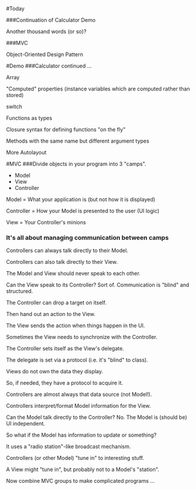 
#Today

###Continuation of Calculator Demo

Another thousand words (or so)?

###MVC

Object-Oriented Design Pattern


#Demo
###Calculator continued …
 
Array<T>
 
"Computed" properties (instance variables which are computed rather than stored)
 
switch
 
Functions as types
 
Closure syntax for defining functions "on the fly"
 
Methods with the same name but different argument types
 
More Autolayout


#MVC 
###Divide objects in your program into 3 "camps".
- Model
- View
- Controller


Model = What your application is (but not how it is displayed)

Controller = How your Model is presented to the user (UI logic)
 
View = Your Controller's minions

### It's all about managing communication between camps

  Controllers can always talk directly to their Model.
  
  Controllers can also talk directly to their View.
  
  The Model and View should never speak to each other.
  
  Can the View speak to its Controller?   Sort of. Communication is "blind" and structured.
  
  The Controller can drop a target on itself.
  
  Then hand out an action to the View.
  
  The View sends the action when things happen in the UI.
  
  Sometimes the View needs to synchronize with the Controller.
  
  The Controller sets itself as the View's delegate.
  
  The delegate is set via a protocol (i.e. it's "blind" to class).
  
  Views do not own the data they display.
  
  So, if needed, they have a protocol to acquire it.
  
  Controllers are almost always that data source (not Model!).
  
  Controllers interpret/format Model information for the View.
  
  Can the Model talk directly to the Controller?
  No. The Model is (should be) UI independent.
  
  So what if the Model has information to update or something?
  
  It uses a "radio station"-like broadcast mechanism.
  
  Controllers (or other Model) "tune in" to interesting stuff.
  
  A View might "tune in", but probably not to a Model's "station".
  
  Now combine MVC groups to make complicated programs ...
